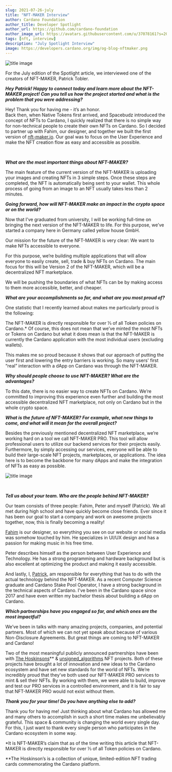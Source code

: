 ```yaml
---
slug: 2021-07-26-july
title: "NFT-MAKER Interview"
author: Cardano Foundation
author_title: Developer Spotlight
author_url: https://github.com/cardano-foundation
author_image_url: https://avatars.githubusercontent.com/u/37078161?s=200&v=4
tags: [nft, interview]
description: "July Spotlight Interview"
image: https://developers.cardano.org/img/og-blog-nftmaker.png
---
```


![title image](/img/devblog/nftmaker-background-img.png)

For the July edition of the Spotlight article, we interviewed one of the creators of NFT-MAKER, Patrick Tobler. 
<br />

**_Hey Patrick! Happy to connect today and learn more about the NFT-MAKER project! Can you tell us how the project started and what is the problem that you were addressing?_**

Hey! Thank you for having me - it’s an honor.  
Back then, when Native Tokens first arrived, and Spacebudz introduced the concept of NFTs to Cardano, I quickly realized that there is no simple way for non-technical people to create their own NFTs on Cardano. So I decided to partner up with Fahim, our designer, and together we built the first version of [nft-maker.io](https://www.nft-maker.io/). Our goal was to focus on the User Experience and make the NFT creation flow as easy and accessible as possible.

<br />

<!-- truncate -->


**_What are the most important things about NFT-MAKER?_**

The main feature of the current version of the NFT-MAKER is uploading your images and creating NFTs in 3 simple steps. Once these steps are completed, the NFT is automatically being sent to your wallet. This whole process of going from an image to an NFT usually takes less than 2 minutes.
<br />

**_Going forward, how will NFT-MAKER make an impact in the crypto space or on the world?_**

Now that I’ve graduated from university, I will be working full-time on bringing the next version of the NFT-MAKER to life. For this purpose, we’ve started a company here in Germany called yellow house GmbH. 

Our mission for the future of the NFT-MAKER is very clear: We want to make NFTs accessible to everyone. 

For this purpose, we’re building multiple applications that will allow everyone to easily create, sell, trade & buy NFTs on Cardano. The main focus for this will be Version 2 of the NFT-MAKER, which will be a decentralized NFT marketplace. 

We will be pushing the boundaries of what NFTs can be by making access to them more accessible, better, and cheaper.
<br />

**_What are your accomplishments so far, and what are you most proud of?_**

One statistic that I recently learned about makes me particularly proud is the following:

The NFT-MAKER is directly responsible for over ⅓ of all Token policies on Cardano.* Of course, this does not mean that we’ve minted the most NFTs or Tokens on Cardano but what it does mean is that the NFT-MAKER is currently the Cardano application with the most individual users (excluding wallets). 

This makes me so proud because it shows that our approach of putting the user first and lowering the entry barriers is working. So many users' first “real” interaction with a dApp on Cardano was through the NFT-MAKER. 
<br />

**_Why should people choose to use NFT-MAKER? What are the advantages?_**

To this date, there is no easier way to create NFTs on Cardano. We’re committed to improving this experience even further and building the most accessible decentralized NFT marketplace, not only on Cardano but in the whole crypto space.
<br />

**_What is the future of NFT-MAKER? For example, what new things to come, and what will it mean for the overall project?_**

Besides the previously mentioned decentralized NFT marketplace, we’re working hard on a tool we call NFT-MAKER PRO. This tool will allow professional users to utilize our backend services for their projects easily. Furthermore, by simply accessing our services, everyone will be able to build their large-scale NFT projects, marketplaces, or applications. The idea here is to become the backbone for many dApps and make the integration of NFTs as easy as possible.

![title image](/img/devblog/nft-maker-img.png)

<br />

**_Tell us about your team. Who are the people behind NFT-MAKER?_**

Our team consists of three people: Fahim, Peter and myself (Patrick).
We all met during high school and have quickly become close friends. Ever since it has been our goal to start a company and work on awesome projects together, now, this is finally becoming a reality!

[Fahim](https://twitter.com/fahhh1m) is our designer, so everything you see on our website or social media was somehow touched by him. He specializes in UI/UX design and has a passion for making music in his free time.

Peter describes himself as the person between User Experience and Technology. He has a strong programming and hardware background but is also excellent at optimizing the product and making it easily accessible.

And lastly, I, [Patrick](https://twitter.com/Padierfind), am responsible for everything that has to do with the actual technology behind the NFT-MAKER. As a recent Computer Science graduate and Cardano Stake Pool Operator, I have a strong background in the technical aspects of Cardano. I’ve been in the Cardano space since 2017 and have even written my bachelor thesis about building a dApp on Cardano.
<br />

**_Which partnerships have you engaged so far, and which ones are the most impactful?_**

We’ve been in talks with many amazing projects, companies, and potential partners. Most of which we can not yet speak about because of various Non-Disclosure Agreements. But great things are coming to NFT-MAKER and Cardano!

Two of the most meaningful publicly announced partnerships have been with [The Hoskinsons](https://thehoskinsons.com/)** & [unsigned_algorithms](https://www.unsigs.com/) NFT projects. Both of these projects have brought a lot of innovation and new ideas to the Cardano ecosystem and have set new standards for the world of NFTs. We’re incredibly proud that they’ve both used our NFT-MAKER PRO services to mint & sell their NFTs. By working with them, we were able to build, improve and test our PRO services in a controlled environment, and it is fair to say that NFT-MAKER PRO would not exist without them.
<br />

**_Thank you for your time! Do you have anything else to add?_**

Thank you for having me! Just thinking about what Cardano has allowed me and many others to accomplish in such a short time makes me unbelievably grateful. This space & community is changing the world every single day. For this, I just want to thank every single person who participates in the Cardano ecosystem in some way.
<br />

*It is NFT-MAKER’s claim that as of the time writing this article that NFT-MAKER is directly responsible for over ⅓ of all Token policies on Cardano.

**The Hoskinson’s is a collection of unique, limited-edition NFT trading cards commemorating the Cardano platform.

